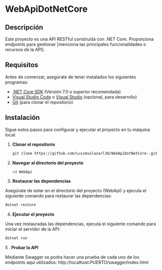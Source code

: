 # WebApiDotNetCore

## Descripción

Este proyecto es una API RESTful construida con .NET Core. Proporciona endpoints para gestionar [menciona las principales funcionalidades o recursos de la API].

## Requisitos

Antes de comenzar, asegúrate de tener instalados los siguientes programas:

- [.NET Core SDK](https://dotnet.microsoft.com/download) (Versión 7.0 o superior recomendada)
- [Visual Studio Code](https://code.visualstudio.com/) o [Visual Studio](https://visualstudio.microsoft.com/) (opcional, para desarrollo)
- [Git](https://git-scm.com/) (para clonar el repositorio)

## Instalación

Sigue estos pasos para configurar y ejecutar el proyecto en tu máquina local:

1. **Clonar el repositorio**

   ```sh
   git clone https://github.com/Luismsalazarl38/WebApiDotNetCore-.git
   ```
2. **Navegar al directorio del proyecto**

   ```sh
   cd WebApi
   ```
3. **Restaurar las dependencias**

Asegúrate de estar en el directorio del proyecto (WebApi) y ejecuta el siguiente comando para restaurar las dependencias:

  ```sh
  dotnet restore
  ```

4. **Ejecutar el proyecto**

Una vez restauradas las dependencias, ejecuta el siguiente comando para iniciar el servidor de la API:

  ```sh
  dotnet run
  ```

5 . **Probar la API**

Mediante Swagger se podra hacer una prueba de cada uno de los endpoints aqui utilizados:
http://localhost:PUERTO/swagger/index.html
